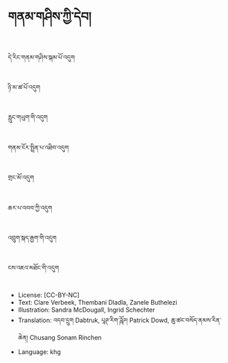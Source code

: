 # གནམ་གཤིས་ཀྱི་དེབ།

##
དེ་རིང་གནམ་གཤིས་སྐམ་པོ་འདུག

##
ཉི་མ་ཚ་པོ་འདུག

##
རླུང་གཡུག་གི་འདུག

##
གནམ་ངོར་སྤྲིན་པ་འཐིབ་འདུག

##
གྲང་མོ་འདུག

##
ཆར་པ་འབབ་ཀྱི་འདུག

##
འབྲུག་སྐད་རྒྱག་གི་འདུག

##
ངས་འཇའ་མཐོང་གི་འདུག

##
* License: [CC-BY-NC]
* Text: Clare Verbeek, Thembani Dladla, Zanele Buthelezi
* Illustration: Sandra McDougall, Ingrid Schechter
* Translation: འདབ་དྲུག Dabtruk, པཱཊ་རིག་ཌཱོཌ། Patrick Dowd, ཆུ་ཚང་བསོད་ནམས་རིན་ཆེན། Chusang Sonam Rinchen
* Language: khg
